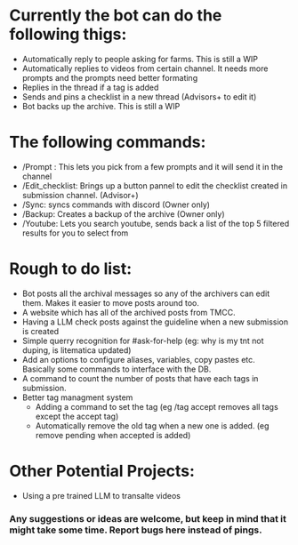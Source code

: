 # Currently the bot can do the following thigs:
- Automatically reply to people asking for farms. This is still a WIP
- Automatically replies to videos from certain channel. It needs more prompts and the prompts need better formating
- Replies in the thread if a tag is added  
- Sends and pins a checklist in a new thread (Advisors+ to edit it)
- Bot backs up the archive. This is still a WIP

# The following commands:
  - /Prompt <name>: This lets you pick from a few prompts and it will send it in the channel
  - /Edit_checklist: Brings up a button pannel to edit the checklist created in submission channel. (Advisor+)
  - /Sync: syncs commands with discord (Owner only)
  - /Backup: Creates a backup of the archive (Owner only)
  - /Youtube: Lets you search youtube, sends back a list of the top 5 filtered results for you to select from

# Rough to do list:
- Bot posts all the archival messages so any of the archivers can edit them. Makes it easier to move posts around too.
- A website which has all of the archived posts from TMCC. 
- Having a LLM check posts against the guideline when a new submission is created
- Simple querry recognition for #ask-for-help (eg: why is my tnt not duping, is litematica updated)
- Add an options to configure aliases, variables, copy pastes etc. Basically some commands to interface with the DB.
- A command to count the number of posts that have each tags in submission.
- Better tag managment system
  - Adding a command to set the tag (eg /tag accept removes all tags except the accept tag)
  - Automatically remove the old tag when a new one is added. (eg remove pending when accepted is added)

# Other Potential Projects:
- Using a pre trained LLM to transalte videos

### Any suggestions or ideas are welcome, but keep in mind that it might take some time. Report bugs here instead of pings.

